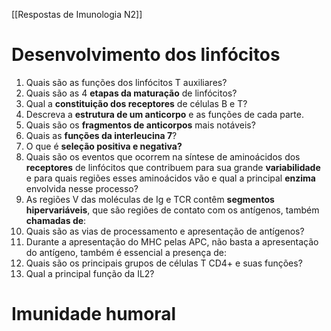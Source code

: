[[Respostas de Imunologia N2]]
# Desenvolvimento dos linfócitos 
1. Quais são as funções dos linfócitos T auxiliares?
2. Quais são as 4 **etapas da maturação** de linfócitos? 
3. Qual a **constituição dos receptores** de células B e T? 
4. Descreva a **estrutura de um anticorpo** e as funções de cada parte. 
5. Quais são os **fragmentos de anticorpos** mais notáveis?
6. Quais as **funções da interleucina 7**?
7. O que é **seleção positiva e negativa?** 
8. Quais são os eventos que ocorrem na síntese de aminoácidos dos **receptores** de linfócitos que contribuem para sua grande **variabilidade** e para quais regiões esses aminoácidos vão e qual a principal **enzima** envolvida nesse processo?
9. As regiões V das moléculas de Ig e TCR contêm **segmentos hipervariáveis**, que são regiões de contato com os antígenos, também **chamadas de**: 
10. Quais são as vias de processamento e apresentação de antígenos?
11. Durante a apresentação do MHC pelas APC, não basta a apresentação do antígeno, também é essencial a presença de: 
12. Quais são os principais grupos de células T CD4+ e suas funções? 
13. Qual a principal função da IL2?
# Imunidade humoral
